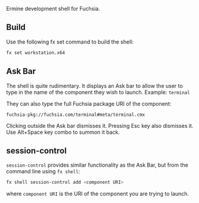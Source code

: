 Ermine development shell for Fuchsia.

## Build

Use the following fx set command to build the shell:

```bash
fx set workstation.x64
```

## Ask Bar

The shell is quite rudimentary. It displays an Ask bar to allow the user to
type in the name of the component they wish to launch. Example: `terminal`

They can also type the full Fuchsia package URI of the component:

`fuchsia-pkg://fuchsia.com/terminal#meta/terminal.cmx`

Clicking outside the Ask bar dismisses it. Pressing Esc key also dismisses it.
Use Alt+Space key combo to summon it back.


## session-control

`session-control` provides similar functionality as the Ask Bar, but from the command
line using `fx shell`:

```bash
fx shell session-control add <component URI>
```

where `component URI` is the URI of the component you are trying to launch.
